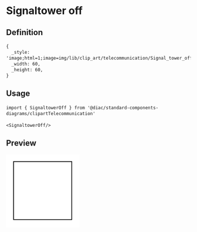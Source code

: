 # Signaltower off

## Definition

```
{
  _style: 'image;html=1;image=img/lib/clip_art/telecommunication/Signal_tower_off_128x128.pngstrokeColor=none;',
  _width: 60,
  _height: 60,
}
```

## Usage

```
import { SignaltowerOff } from '@diac/standard-components-diagrams/clipartTelecommunication'

<SignaltowerOff/>
```

## Preview

<img src="./signaltower-off.png" width="200"/>
